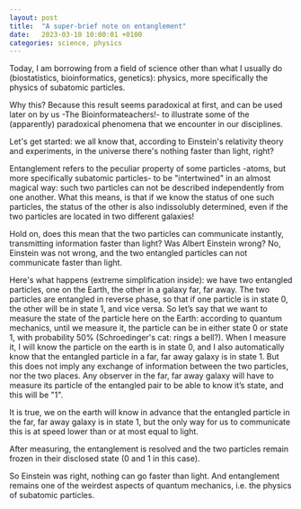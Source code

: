 ```yaml
---
layout: post
title:  "A super-brief note on entanglement"
date:   2023-03-10 10:00:01 +0100
categories: science, physics
---
```


Today, I am borrowing from a field of science other than what I usually do (biostatistics, bioinformatics, genetics): physics, 
more specifically the physics of subatomic particles.

Why this? Because this result seems paradoxical at first, and can be used later on by us -The Bioinformateachers!- to illustrate some 
of the (apparently) paradoxical phenomena that we encounter in our disciplines.

Let's get started: we all know that, according to Einstein's relativity theory and experiments, in the universe there's nothing faster than light, right?

Entanglement refers to the peculiar property of some particles -atoms, but more specifically subatomic particles- to be "intertwined" 
in an almost magical way: such two particles can not be described independently from one another. 
What this means, is that if we know the status of one such particles, the status of the other is also indissolubly determined, 
even if the two particles are located in two different galaxies!

Hold on, does this mean that the two particles can communicate instantly, transmitting information faster than light? 
Was Albert Einstein wrong? No, Einstein was not wrong, and the two entangled particles can not communicate faster than light.

Here's what happens (extreme simplification inside): we have two entangled particles, one on the Earth, the other in a galaxy far, far away. 
The two particles are entangled in reverse phase, so that if one particle is in state 0, the other will be in state 1, and vice versa. 
So let’s say that we want to measure the state of the particle here on the Earth: according to quantum mechanics, until we measure it, 
the particle can be in either state 0 or state 1, with probability 50% (Schroedinger's cat: rings a bell?). 
When I measure it, I will know the particle on the earth is in state 0, and I also automatically know that 
the entangled particle in a far, far away galaxy is in state 1. 
But this does not imply any exchange of information between the two particles, nor the two places. 
Any observer in the far, far away galaxy will have to measure its particle of the entangled pair to be able to know it’s state, and this will be "1".

It is true, we on the earth will know in advance that the entangled particle in the far, far away galaxy is in state 1, 
but the only way for us to communicate this is at speed lower than or at most equal to light.

After measuring, the entanglement is resolved and the two particles remain frozen in their disclosed state (0 and 1 in this case).

So Einstein was right, nothing can go faster than light. 
And entanglement remains one of the weirdest aspects of quantum mechanics, i.e. the physics of subatomic particles.

